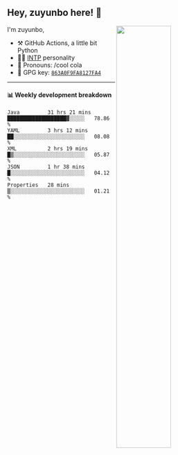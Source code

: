 

## Hey, zuyunbo here! :wave: 
[<img align="right" width="50%" src="https://github-readme-stats.vercel.app/api?username=zuyunbo&theme=dark&show_icons=true">](https://metrics.lecoq.io/ouuan?template=classic)

I'm zuyunbo,

-   :hammer_and_pick: GitHub Actions, a little bit Python
-   :man_scientist: [INTP](https://www.16personalities.com/profiles/3302586f07ca3) personality
-   :man: Pronouns: /cool cola
-   :key: GPG key: [`863A0F9FA8127FA4`](https://github.com/zuyunbo.gpg)

---

#### :bar_chart: Weekly development breakdown
<!--START_SECTION:waka-->
```text
Java         31 hrs 21 mins  ███████████████████▓░░░░░   78.86 % 
YAML         3 hrs 12 mins   ██░░░░░░░░░░░░░░░░░░░░░░░   08.08 % 
XML          2 hrs 19 mins   █▒░░░░░░░░░░░░░░░░░░░░░░░   05.87 % 
JSON         1 hr 38 mins    █░░░░░░░░░░░░░░░░░░░░░░░░   04.12 % 
Properties   28 mins         ▒░░░░░░░░░░░░░░░░░░░░░░░░   01.21 % 
```
<!--END_SECTION:waka-->

